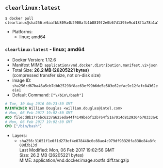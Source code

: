 ## `clearlinux:latest`

```console
$ docker pull clearlinux@sha256:e6aafbb809a4b2900afb1b8819f2e0b67d1395e9cd18f1a78a1a7dfadab984d3
```

-	Platforms:
	-	linux; amd64

### `clearlinux:latest` - linux; amd64

-	Docker Version: 1.12.6
-	Manifest MIME: `application/vnd.docker.distribution.manifest.v2+json`
-	Total Size: **26.2 MB (26205221 bytes)**  
	(compressed transfer size, not on-disk size)
-	Image ID: `sha256:d67ba46a5cb7dbb25298f8ac63ef99b6de5e583e62efac9c12fafc84362ee1e1`
-	Default Command: `["\/bin\/bash"]`

```dockerfile
# Tue, 30 Aug 2016 00:23:30 GMT
MAINTAINER William Douglas <william.douglas@intel.com>
# Mon, 06 Feb 2017 19:02:30 GMT
ADD file:d8b1775bc6237a625eda44f4149bebf12b764f51a7014d8129364570333a42f2 in / 
# Mon, 06 Feb 2017 19:02:30 GMT
CMD ["/bin/bash"]
```

-	Layers:
	-	`sha256:31051f1e6f1d273ef4e078448c0e88ae4c979df98320fa838e84a8fc08d3b13d`  
		Last Modified: Mon, 06 Feb 2017 19:02:56 GMT  
		Size: 26.2 MB (26205221 bytes)  
		MIME: application/vnd.docker.image.rootfs.diff.tar.gzip
